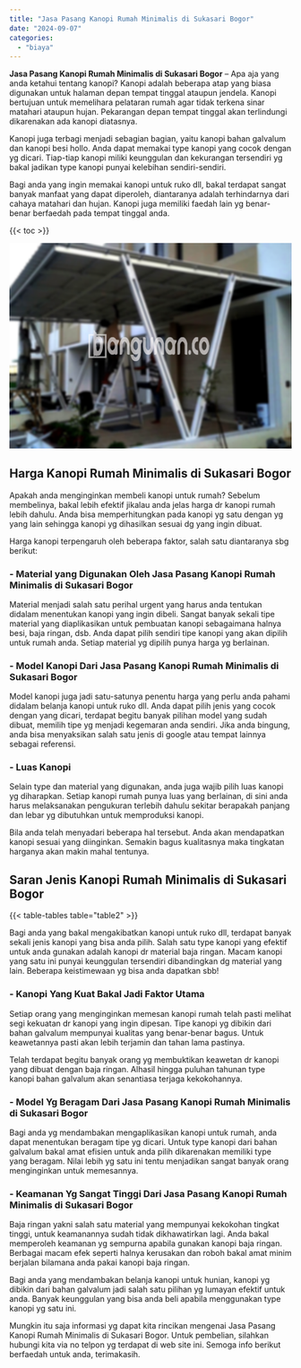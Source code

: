 ```yaml
---
title: "Jasa Pasang Kanopi Rumah Minimalis di Sukasari Bogor"
date: "2024-09-07"
categories: 
  - "biaya"
---
```


**Jasa Pasang Kanopi Rumah Minimalis di Sukasari Bogor** – Apa aja yang anda ketahui tentang kanopi? Kanopi adalah beberapa atap yang biasa digunakan untuk halaman depan tempat tinggal ataupun jendela. Kanopi bertujuan untuk memelihara pelataran rumah agar tidak terkena sinar matahari ataupun hujan. Pekarangan depan tempat tinggal akan terlindungi dikarenakan ada kanopi diatasnya.

Kanopi juga terbagi menjadi sebagian bagian, yaitu kanopi bahan galvalum dan kanopi besi hollo. Anda dapat memakai type kanopi yang cocok dengan yg dicari. Tiap-tiap kanopi miliki keunggulan dan kekurangan tersendiri yg bakal jadikan type kanopi punyai kelebihan sendiri-sendiri.

Bagi anda yang ingin memakai kanopi untuk ruko dll, bakal terdapat sangat banyak manfaat yang dapat diperoleh, diantaranya adalah terhindarnya dari cahaya matahari dan hujan. Kanopi juga memiliki faedah lain yg benar-benar berfaedah pada tempat tinggal anda.

{{< toc >}}

![Jasa Pasang Kanopi Rumah Minimalis di Sukasari Bogor](/images/harga-kanopi-minimalis-60.png)

## Harga Kanopi Rumah Minimalis di Sukasari Bogor

Apakah anda menginginkan membeli kanopi untuk rumah? Sebelum membelinya, bakal lebih efektif jikalau anda jelas harga dr kanopi rumah lebih dahulu. Anda bisa memperhitungkan pada kanopi yg satu dengan yg yang lain sehingga kanopi yg dihasilkan sesuai dg yang ingin dibuat.

Harga kanopi terpengaruh oleh beberapa faktor, salah satu diantaranya sbg berikut:

### \- Material yang Digunakan Oleh Jasa Pasang Kanopi Rumah Minimalis di Sukasari Bogor

Material menjadi salah satu perihal urgent yang harus anda tentukan didalam menentukan kanopi yang ingin dibeli. Sangat banyak sekali tipe material yang diaplikasikan untuk pembuatan kanopi sebagaimana halnya besi, baja ringan, dsb. Anda dapat pilih sendiri tipe kanopi yang akan dipilih untuk rumah anda. Setiap material yg dipilih punya harga yg berlainan.

### \- Model Kanopi Dari Jasa Pasang Kanopi Rumah Minimalis di Sukasari Bogor

Model kanopi juga jadi satu-satunya penentu harga yang perlu anda pahami didalam belanja kanopi untuk ruko dll. Anda dapat pilih jenis yang cocok dengan yang dicari, terdapat begitu banyak pilihan model yang sudah dibuat, memilih tipe yg menjadi kegemaran anda sendiri. Jika anda bingung, anda bisa menyaksikan salah satu jenis di google atau tempat lainnya sebagai referensi.

### \- Luas Kanopi

Selain type dan material yang digunakan, anda juga wajib pilih luas kanopi yg diharapkan. Setiap kanopi rumah punya luas yang berlainan, di sini anda harus melaksanakan pengukuran terlebih dahulu sekitar berapakah panjang dan lebar yg dibutuhkan untuk memproduksi kanopi.

Bila anda telah menyadari beberapa hal tersebut. Anda akan mendapatkan kanopi sesuai yang diinginkan. Semakin bagus kualitasnya maka tingkatan harganya akan makin mahal tentunya.

## Saran Jenis Kanopi Rumah Minimalis di Sukasari Bogor

{{< table-tables table="table2" >}}

Bagi anda yang bakal mengakibatkan kanopi untuk ruko dll, terdapat banyak sekali jenis kanopi yang bisa anda pilih. Salah satu type kanopi yang efektif untuk anda gunakan adalah kanopi dr material baja ringan. Macam kanopi yang satu ini punyai keunggulan tersendiri dibandingkan dg material yang lain. Beberapa keistimewaan yg bisa anda dapatkan sbb!

### \- Kanopi Yang Kuat Bakal Jadi Faktor Utama

Setiap orang yang menginginkan memesan kanopi rumah telah pasti melihat segi kekuatan dr kanopi yang ingin dipesan. Tipe kanopi yg dibikin dari bahan galvalum mempunyai kualitas yang benar-benar bagus. Untuk keawetannya pasti akan lebih terjamin dan tahan lama pastinya.

Telah terdapat begitu banyak orang yg membuktikan keawetan dr kanopi yang dibuat dengan baja ringan. Alhasil hingga puluhan tahunan type kanopi bahan galvalum akan senantiasa terjaga kekokohannya.

### \- Model Yg Beragam Dari Jasa Pasang Kanopi Rumah Minimalis di Sukasari Bogor

Bagi anda yg mendambakan mengaplikasikan kanopi untuk rumah, anda dapat menentukan beragam tipe yg dicari. Untuk type kanopi dari bahan galvalum bakal amat efisien untuk anda pilih dikarenakan memiliki type yang beragam. Nilai lebih yg satu ini tentu menjadikan sangat banyak orang menginginkan untuk memesannya.

### \- Keamanan Yg Sangat Tinggi Dari Jasa Pasang Kanopi Rumah Minimalis di Sukasari Bogor

Baja ringan yakni salah satu material yang mempunyai kekokohan tingkat tinggi, untuk keamanannya sudah tidak dikhawatirkan lagi. Anda bakal memperoleh keamanan yg sempurna apabila gunakan kanopi baja ringan. Berbagai macam efek seperti halnya kerusakan dan roboh bakal amat minim berjalan bilamana anda pakai kanopi baja ringan.

Bagi anda yang mendambakan belanja kanopi untuk hunian, kanopi yg dibikin dari bahan galvalum jadi salah satu pilihan yg lumayan efektif untuk anda. Banyak keunggulan yang bisa anda beli apabila menggunakan type kanopi yg satu ini.

Mungkin itu saja informasi yg dapat kita rincikan mengenai Jasa Pasang Kanopi Rumah Minimalis di Sukasari Bogor. Untuk pembelian, silahkan hubungi kita via no telpon yg terdapat di web site ini. Semoga info berikut berfaedah untuk anda, terimakasih.

